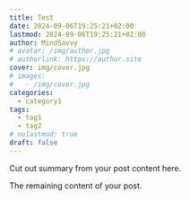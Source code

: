 ```yaml
---
title: Test
date: 2024-09-06T19:25:21+02:00
lastmod: 2024-09-06T19:25:21+02:00
author: MindSavvy
# avatar: /img/author.jpg
# authorlink: https://author.site
cover: img/cover.jpg
# images:
#   - /img/cover.jpg
categories:
  - category1
tags:
  - tag1
  - tag2
# nolastmod: true
draft: false
---
```


Cut out summary from your post content here.

<!--more-->

The remaining content of your post.
